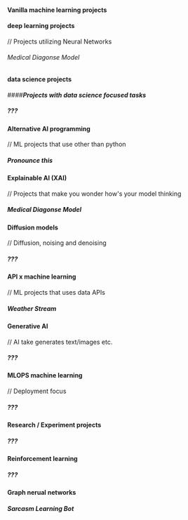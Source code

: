 
#### **Vanilla machine learning projects**

#### **deep learning projects**

// Projects utilizing Neural Networks 
###### Medical Diagonse Model

#### **data science projects**

####***Projects with data science focused tasks***
##### ???

#### **Alternative AI programming**

// ML projects that use other than python
##### Pronounce this 

#### **Explainable AI (XAI)**

// Projects that make you wonder how's your model thinking
##### Medical Diagonse Model

#### **Diffusion models**
// Diffusion, noising and denoising
##### ???

#### **API x machine learning** 
// ML projects that uses data APIs
##### Weather Stream   

#### **Generative AI**
// AI take generates text/images etc.
##### ???

#### **MLOPS machine learning**
// Deployment focus 
##### ???

#### **Research / Experiment projects**
##### ???

#### **Reinforcement learning**
##### ???

####  **Graph nerual networks**
##### Sarcasm Learning Bot 	
